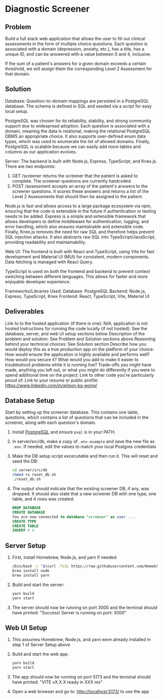 # Diagnostic Screener

## Problem

Build a full stack web application that allows the user to fill out clinical assessments in the form of multiple choice questions. Each question is associated with a domain (depression, anxiety, etc.), has a title, has a unique ID, and can be answered with a value between 0 and 4, inclusive.

If the sum of a patient's answers for a given domain exceeds a certain threshold, we will assign them the corresponding Level 2 Assessment for that domain.

## Solution

Database:
Question-to-domain mappings are persisted in a PostgreSQL database. The schema is defined in SQL and seeded via a script for easy local setup.

PostgreSQL was chosen for its reliability, stability, and strong community support due to widespread adoption. Each question is associated with a domain, meaning the data is relational, making the relational PostgreSQL DBMS an appropriate choice. It also supports user-defined enum data types, which was used to enumerate the list of allowed domains. Finally, PostgreSQL is scalable because we can easily add more tables and columns as our application evolves.

Server:
The backend is built with Node.js, Express, TypeScript, and Knex.js. There are two endpoints:

1. GET /screener returns the screener that the patient is asked to complete. The screener questions are currently hardcoded.
2. POST /assessment accepts an array of the patient's answers to the screener questions. It scores these answers and returns a list of the Level 2 Assessments that should then be assigned to the patient.

Node.js is fast and allows access to a large package ecosystem via npm, ensuring that the code is extensible in the future if authentication or testing needs to be added. Express is a simple and extensible framework that allows developers to define middleware for authentication, logging, and error handling, which also ensures maintainable and extensible code. Finally, Knex.js removes the need for raw SQL and therefore helps prevent SQL injection attacks. It also abstracts raw SQL into TypeScript/JavaScript, providing readability and maintainability.

Web UI:
The frontend is built with React and TypeScript, using Vite for fast development and Material UI (MUI) for consistent, modern components. Data fetching is managed with React Query.

TypeScript is used on both the frontend and backend to prevent context switching between different languages. This allows for faster and more enjoyable developer experience.

Frameworks/Libraries Used:
Database: PostgreSQL
Backend: Node.js, Express, TypeScript, Knex
Frontend: React, TypeScript, Vite, Material UI

## Deliverables

Link to to the hosted application (if there is one): N/A, application is not hosted
Instructions for running the code locally (if not hosted): See the database, server, and web UI setup sections below
Description of the problem and solution: See Problem and Solution sections above
Reasoning behind your technical choices: See Solution section
Describe how you would deploy this as a true production app on the platform of your choice:
How would ensure the application is highly available and performs well?
How would you secure it?
What would you add to make it easier to troubleshoot problems while it is running live?
Trade-offs you might have made, anything you left out, or what you might do differently if you were to spend additional time on the project: 
Link to other code you're particularly proud of: 
Link to your resume or public profile: <https://www.linkedin.com/in/wilson-ka-wong/>

## Database Setup

Start by setting up the screener database. This contains one table, questions, which contains a list of questions that can be included in the screener, along with each question's domain.

1. Install [PostgreSQL](https://www.postgresql.org/download/) and ensure `psql` is in your PATH.
2. In server/src/db, make a copy of `.env.example` and save the new file as `.env`. If needed, edit the values to match your local Postgres credentials
3. Make the DB setup script excecutable and then run it. This will reset and seed the DB:

    ```sh
    cd server/src/db
    chmod +x reset_db.sh
    ./reset_db.sh
    ```

4. The output should indicate that the existing screener DB, if any, was dropped. It should also state that a new screener DB with one type, one table, and 4 rows was created:

    ```sql
    DROP DATABASE
    CREATE DATABASE
    You are now connected to database "screener" as user ....
    CREATE TYPE
    CREATE TABLE
    INSERT 0 4
    ```

## Server Setup

1. First, install Homebrew, Node.js, and yarn if needed:

    ```sh
    /bin/bash -c "$(curl -fsSL https://raw.githubusercontent.com/Homebrew/install/HEAD/install.sh)"
    brew install node
    brew install yarn
    ```

2. Build and start the server:

    ```sh
    yarn build
    yarn start
    ```

3. The server should now be running on port 3000 and the terminal should have printed: "Success! Server is running on port: 3000"

## Web UI Setup

1. This assumes Homebrew, Node.js, and yarn were already installed in step 1 of Server Setup above
2. Build and start the web app:

    ```sh
    yarn build
    yarn start
    ```

3. The app should now be running on port 5173 and the terminal should have printed: "VITE vX.X.X ready in XXX ms"
4. Open a web browser and go to: <http://localhost:5173/> to use the app
